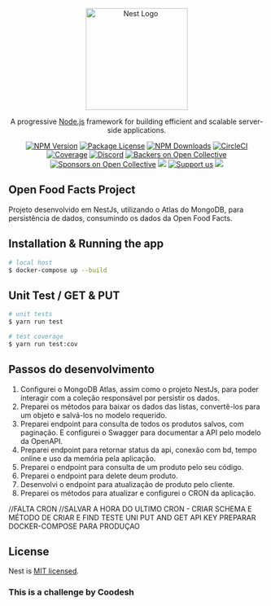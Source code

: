 <p align="center">
  <a href="http://nestjs.com/" target="blank"><img src="https://nestjs.com/img/logo-small.svg" width="200" alt="Nest Logo" /></a>
</p>

[circleci-image]: https://img.shields.io/circleci/build/github/nestjs/nest/master?token=abc123def456
[circleci-url]: https://circleci.com/gh/nestjs/nest

  <p align="center">A progressive <a href="http://nodejs.org" target="_blank">Node.js</a> framework for building efficient and scalable server-side applications.</p>
    <p align="center">
<a href="https://www.npmjs.com/~nestjscore" target="_blank"><img src="https://img.shields.io/npm/v/@nestjs/core.svg" alt="NPM Version" /></a>
<a href="https://www.npmjs.com/~nestjscore" target="_blank"><img src="https://img.shields.io/npm/l/@nestjs/core.svg" alt="Package License" /></a>
<a href="https://www.npmjs.com/~nestjscore" target="_blank"><img src="https://img.shields.io/npm/dm/@nestjs/common.svg" alt="NPM Downloads" /></a>
<a href="https://circleci.com/gh/nestjs/nest" target="_blank"><img src="https://img.shields.io/circleci/build/github/nestjs/nest/master" alt="CircleCI" /></a>
<a href="https://coveralls.io/github/nestjs/nest?branch=master" target="_blank"><img src="https://coveralls.io/repos/github/nestjs/nest/badge.svg?branch=master#9" alt="Coverage" /></a>
<a href="https://discord.gg/G7Qnnhy" target="_blank"><img src="https://img.shields.io/badge/discord-online-brightgreen.svg" alt="Discord"/></a>
<a href="https://opencollective.com/nest#backer" target="_blank"><img src="https://opencollective.com/nest/backers/badge.svg" alt="Backers on Open Collective" /></a>
<a href="https://opencollective.com/nest#sponsor" target="_blank"><img src="https://opencollective.com/nest/sponsors/badge.svg" alt="Sponsors on Open Collective" /></a>
  <a href="https://paypal.me/kamilmysliwiec" target="_blank"><img src="https://img.shields.io/badge/Donate-PayPal-ff3f59.svg"/></a>
    <a href="https://opencollective.com/nest#sponsor"  target="_blank"><img src="https://img.shields.io/badge/Support%20us-Open%20Collective-41B883.svg" alt="Support us"></a>
  <a href="https://twitter.com/nestframework" target="_blank"><img src="https://img.shields.io/twitter/follow/nestframework.svg?style=social&label=Follow"></a>
</p>
  <!--[![Backers on Open Collective](https://opencollective.com/nest/backers/badge.svg)](https://opencollective.com/nest#backer)
  [![Sponsors on Open Collective](https://opencollective.com/nest/sponsors/badge.svg)](https://opencollective.com/nest#sponsor)-->

## Open Food Facts Project

Projeto desenvolvido em NestJs, utilizando o Atlas do MongoDB, para persistência de dados, consumindo os dados da Open Food Facts.

## Installation & Running the app

```bash
# local host
$ docker-compose up --build
```

## Unit Test / GET & PUT

```bash
# unit tests
$ yarn run test

# test coverage
$ yarn run test:cov
```

## Passos do desenvolvimento

1. Configurei o MongoDB Atlas, assim como o projeto NestJs, para poder interagir com a coleção responsável por persistir os dados.
2. Preparei os métodos para baixar os dados das listas, convertê-los para um objeto e salvá-los no modelo requerido. 
3. Preparei endpoint para consulta de todos os produtos salvos, com paginação. E configurei o Swagger para documentar a API pelo modelo da OpenAPI.
4. Preparei endpoint para retornar status da api, conexão com bd, tempo online e uso da memória pela aplicação.
5. Preparei o endpoint para consulta de um produto pelo seu código.
6. Preparei o endpoint para delete deum produto.
7. Desenvolvi o endpoint para atualização de produto pelo cliente.
8. Preparei os métodos para atualizar e configurei o CRON da aplicação.

//FALTA
CRON //SALVAR A HORA DO ULTIMO CRON - CRIAR SCHEMA E MÉTODO DE CRIAR E FIND
TESTE UNI PUT AND GET
API KEY
PREPARAR DOCKER-COMPOSE PARA PRODUÇAO

## License

Nest is [MIT licensed](LICENSE).

### This is a challenge by Coodesh
